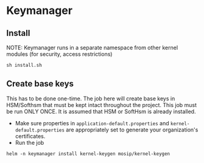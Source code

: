 # Keymanager

## Install
NOTE: Keymanager runs in a separate namespace from other kernel modules (for security, access restrictions)
```
sh install.sh
```
## Create base keys 
This has to be done one-time. The job here will create base keys in HSM/Softhsm that must be kept intact throughout the project.  This job must be run ONLY ONCE.  It is assumed that HSM or SoftHsm is already installed.
* Make sure properties in `application-default.properties` and `kernel-default.properties` are appropriately set to generate your organization's certificates.
* Run the job
```
helm -n keymanager install kernel-keygen mosip/kernel-keygen
```


